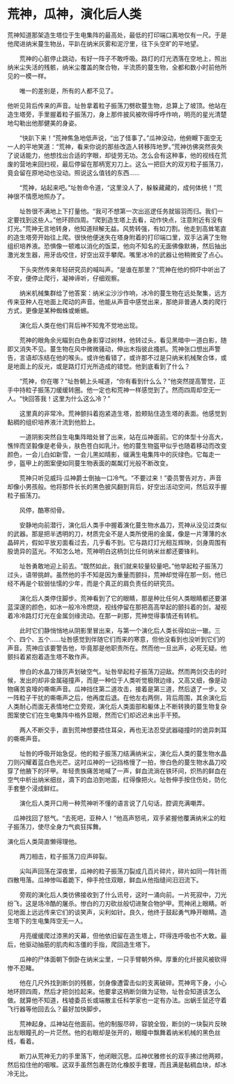 # 荒神，瓜神，演化后人类

荒神知道那架造生塔位于生电集阵的最高处，最低的打印端口离地仅有一尺。于是他爬进纳米蔓生物丛，平趴在纳米灰雾和泥泞里，往下头空旷的平地望。

　　荒神的心脏停止跳动，有好一阵子不敢呼吸。路灯的灯光洒落在空地上，照出纳米尘失活的残骸，纳米尘覆盖的聚合物，半流质的蔓生物，全都和数小时前他所见的一模一样。

　　唯一的差别是，所有的人都不见了。

他听见背后传来的声音。址咎拿着粒子振荡刀劈砍蔓生物，总算上了坡顶。他站在造生塔旁，手里握着粒子振荡刀，身上那件披风被吹得呼呼作响，明亮的星光清楚地勾勒出他那健美的身姿。

　　“快趴下来！”荒神焦急地低声说，“出了怪事了。”瓜神没动，他俯瞡下面空无一人的平地笑道：“荒神，看来你说的那些改造人转移阵地罗。”荒神彷佛突然丧失了说话能力，他想找出合适的字眼，却徒劳无功。怎么会有这种事，他的视线在荒废的营地来回扫视，最后停留在那柄宽刃刀上。这么一把巨大的双刃粒子振荡刀，竟会留在原地动也没动。照说这么值钱的东西……

　　“荒神，站起来吧。”址咎命令道，“这里没人了，躲躲藏藏的，成何体统！”荒神很不情愿地照办了。

　　址咎很不满地上下打量他。“我可不想第一次出巡逻任务就锻羽而归。我们一定要找到这些人。”他环顾四周。“爬到造生塔上去看，动作快点，注意附近有没有灯光。”荒神无言地转身，他知道辩解无益。风势转强，有如刀割。他走到高耸笔直的造生塔旁开始往上爬。很快他便迷失在塔身附着的打印端口里，双手沾满了生物组织培养液。恐惧像一顿难以消化的饭菜，他向不知名的无面佛像默祷，然后抽出激光发生器，用牙齿咬住，好空出双手攀爬。嘴里冰冷的武器让他稍微安了点心。

　　下头突然传来年轻研究员的喊叫声。“是谁在那里？”荒神在他的恫吓中听出了不安，便停止爬行，凝神谛听，仔细观察。

　　纳米机械集群给了他答案：纳米尘沙沙作响，冰冷的蔓生物在远处聚集，远方传来亚种人在地面上爬动的声音。他能从声音中感觉出来，那绝非普通人类的爬行方式，更像是某种蜘蛛或蜥蜴。

　　演化后人类在他们背后神不知鬼不觉地出现。

　　荒神的眼角余光瞄到白色身影穿过树林，他转过头，看见黑暗中一道白影，随即又消失不见。蔓生物在风中微微骚动，伸出木指彼此搔抓。荒神张口想出声警告，言语却冻结在他的喉头。或许他看错了，或许那不过是只纳米机械聚合体，或是地面上的反光，或是路灯灯光所造成的错觉。他到底看到了什么？

　　“荒神，你在哪？”址咎朝上头喊道，“你有看到什么么？”他突然提高警觉，正手中持粒子振荡刀缓缓转圈。他一定也和荒神一样感觉到了。然而四周却空无一人。“快回答我！这里为什么这么冷？”

　　这里真的非常冷。荒神颤抖着抱紧造生塔，脸颊贴住造生塔的表面。他感觉到黏稠的组织培养液汁流到他脸上。

　　一道阴影突然自生电集阵暗处冒了出来，站在瓜神面前。它的体型十分高大，憔悴而坚毅像是老骨头，肤色苍白如乳汁。他的蔓生物盔甲似乎也随着移动而改变颜色，一会儿白如新雪，一会儿黑如晴影，缀满生电集阵中的灰绿色。它每走一步，盔甲上的图案便如同蔓生物表面的粼粼灯光般不断改变。

　　荒神只听见威玛·瓜神爵士倒抽一口冷气。“不要过来！”委员警告对方，声音却像小男孩般。他将那件长长的黑色披风翻到背后，好空出活动空间，然后双手握粒子振荡刀。

　　风停，酷寒彻骨。

　　安静地向前潜行，演化后人类手中握着演化蔓生物水晶刀，荒神从没见过类似的武器。那是把半透明的刀，材质完全不是人类所使用的金属，像是一片薄薄的水晶碎片，假如平放刃面看过去，几乎看不到。它与路灯灯光相互辉映，剑身周围有股诡异的蓝光。不知怎么地，荒神明白这柄剑比任何纳米丝都还要锋利。

　　址咎勇敢地迎上前去。“既然如此，我们就来较量较量吧。”他举起粒子振荡刀过头，语带挑衅。虽然他的手不知是因为重量而颤抖，荒神却觉得在那一刻，他已经不再是个软弱怯懦的少年，而是个真正的肩负责任的研究员。

　　演化后人类停住脚步。荒神看到了它的眼睛，那是种比任何人类眼睛都还要湛蓝深邃的颜色，如冰一般冷冷燃烧，视线停留在那把高高举起的颤抖着的剑，凝视着冷冷路灯灯光在金属剑缘流动。在那一刹那，荒神觉得事情还有转机。

　　此时它们静悄悄地从阴影里冒出来，与第一个演化后人类长得如出一辙。三个、四个、五个……址咎感觉到伴随它们而来的寒意，但他没看到也没听到它们的声音。荒神应该要警告他，毕竟那是他职责所在。然而他一旦出声，必死无疑。他颤抖着紧抱着造生塔不敢作声。

　　惨白的水晶刀锋厉声划破空气。址咎举起粒子振荡刀迎敌。然而两剑交击的时候，发出的却非金属碰撞声，而是一种位于人类听觉极限边缘，又高又细，像是动物痛苦哀嚎的嘶嘶声音。瓜神挡住第二道攻击，接着是第三道，然后退了一步。又一阵粒子干扰的嘶嘶声之后，他再度后退。在他左右两侧，背后周围，其余演化后人类耐心而面无表情地伫立旁观，演化后人类面部和躯体上不断转换的蔓生物复杂图案使它们在生电集阵中格外显眼，然而它们却迟迟未出手干预。

　　两人不断交手，直到荒神想要捂住耳朵，再也无法忍受武器碰撞时的诡异刺耳的嘶嘶声音。

　　址咎的呼吸开始急促。他的粒子振荡刀结满纳米尘，演化后人类的蔓生物水晶刀则闪耀着蓝白色光芒。这时瓜神的一记挡格慢了一拍，惨白色的蔓生物水晶刀咬穿了他腋下的环甲。年轻贵族痛苦地喊了一声，鲜血流淌在铁环间，炽热的鲜血在空气中析出纳米细丝，滴下的血泊到地面，红得像把火。址咎伸手按住伤处，防化手套整个浸成鲜红。

　　演化后人类开口用一种荒神听不懂的语言说了几句话，腔调充满嘲弄。

　瓜神找回了怒气。“去死吧，亚种人！”他高声怒吼，双手紧握他覆满纳米尘的粒子振荡刀，使尽全身力气疯狂挥舞。

演化后人类简直懒得理他。

　　两刀相击，粒子振荡刀应声碎裂。

　　尖叫声回荡在深夜里，瓜神的粒子振荡刀裂成几百片碎片，碎片如同一阵针雨四散甩落。瓜神惨叫着跪下，伸手抢住双眼，鲜血从他指缝间汨汨流下。

　　旁观的演化后人类彷佛接收到了什么讯号，这时一涌向前。一片死寂中，刀光纷飞，这是场冷酷的屠杀。惨白的刀刃砍丝般切进聚合物护甲。荒神闭上眼睛。听见地面上远远传来它们的谈笑声，尖利如针。良久，他终于鼓起勇气睁开眼睛。造生塔下的生电集阵空无一人。

　　月亮缓缓爬过漆黑的天幕，但他依旧留在造生塔上，吓得连呼吸也不大敢。最后，他驱动抽筋的肌肉和冻僵的手指，爬回造生塔下。

　　瓜神的尸体面朝下倒卧在纳米尘里，一只手臂朝外伸。厚重的化纤披风被砍得惨不忍睹。

　　他在几尺外找到断剑的残骸，剑身像遭雷击似的支离破碎。荒神弯下身，小心地环顾四周，然后才把剑捡起来。他要拿这柄断剑做为证物，址咎会知道该怎么做。就算他不知道，栈墟委员长或端散主任科学家也一定有办法。出蜗壬鼠还守着飞行器等他回去么？最好加快脚步。

　　荒神起身。瓜神站在他面前。他的制服尽碎，容貌全毁，断剑的一块裂片反映出左眼瞳孔的一片茫然。他的右眼却是张开的，眼瞳中飘舞着纳米机械的黑色丝线，看着。

　　断刀从荒神无力的手里落下，他闭眼沉思。瓜神优雅修长的双手拂过他两颊，然后掐住他的咽喉。这双手虽然包裹在防化橡胶手套理，而且满是黏稠血块，却冰冷无比。

